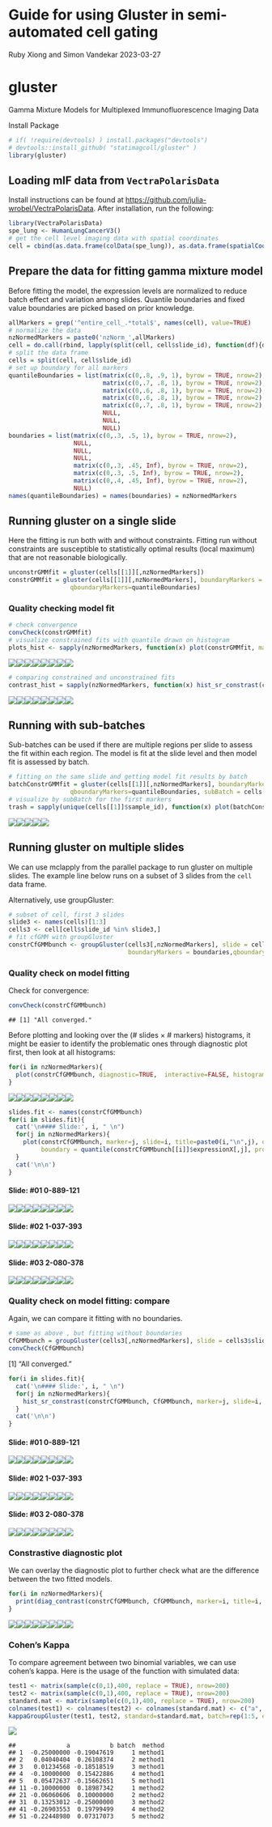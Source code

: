 Guide for using Gluster in semi-automated cell gating
================
Ruby Xiong and Simon Vandekar
2023-03-27

# gluster

Gamma Mixture Models for Multiplexed Immunofluorescence Imaging Data

Install Package

``` r
# if( !require(devtools) ) install.packages("devtools")
# devtools::install_github( "statimagcoll/gluster" )
library(gluster)
```

## Loading mIF data from `VectraPolarisData`

Install instructions can be found at
<https://github.com/julia-wrobel/VectraPolarisData>. After installation,
run the following:

``` r
library(VectraPolarisData)
spe_lung <- HumanLungCancerV3()
# get the cell level imaging data with spatial coordinates
cell = cbind(as.data.frame(colData(spe_lung)), as.data.frame(spatialCoords(spe_lung)) )
```

## Prepare the data for fitting gamma mixture model

Before fitting the model, the expression levels are normalized to reduce
batch effect and variation among slides. Quantile boundaries and fixed
value boundaries are picked based on prior knowledge.

``` r
allMarkers = grep('^entire_cell_.*total$', names(cell), value=TRUE)
# normalize the data 
nzNormedMarkers = paste0('nzNorm_',allMarkers)
cell = do.call(rbind, lapply(split(cell, cell$slide_id), function(df){df[,nzNormedMarkers] = log10(1+sweep(df[,allMarkers], 2, colMeans(replace(df[,allMarkers], df[,allMarkers]==0, NA), na.rm = TRUE ), FUN = '/' ) ); df }) )
# split the data frame
cells = split(cell, cell$slide_id)
# set up boundary for all markers
quantileBoundaries = list(matrix(c(0,.8, .9, 1), byrow = TRUE, nrow=2),
                          matrix(c(0,.7, .8, 1), byrow = TRUE, nrow=2),
                          matrix(c(0,.6, .8, 1), byrow = TRUE, nrow=2),
                          matrix(c(0,.6, .8, 1), byrow = TRUE, nrow=2),
                          matrix(c(0,.7, .8, 1), byrow = TRUE, nrow=2),
                          NULL,
                          NULL,
                          NULL)
boundaries = list(matrix(c(0,.3, .5, 1), byrow = TRUE, nrow=2),
                  NULL,
                  NULL,
                  NULL,
                  matrix(c(0,.3, .45, Inf), byrow = TRUE, nrow=2),
                  matrix(c(0,.3, .5, Inf), byrow = TRUE, nrow=2),
                  matrix(c(0,.4, .45, Inf), byrow = TRUE, nrow=2),
                  NULL)
names(quantileBoundaries) = names(boundaries) = nzNormedMarkers
```

## Running gluster on a single slide

Here the fitting is run both with and without constraints. Fitting run
without constraints are susceptible to statistically optimal results
(local maximum) that are not reasonable biologically.

``` r
unconstrGMMfit = gluster(cells[[1]][,nzNormedMarkers])
constrGMMfit = gluster(cells[[1]][,nzNormedMarkers], boundaryMarkers = boundaries,
                 qboundaryMarkers=quantileBoundaries)
```

### Quality checking model fit

``` r
# check convergence
convCheck(constrGMMfit)
# visualize constrained fits with quantile drawn on histogram
plots_hist <- sapply(nzNormedMarkers, function(x) plot(constrGMMfit, marker = x, boundary = quantile(constrGMMfit$expressionX[,x], probs=quantileBoundaries[[x]][2,1]), title=x))
```

![](README_files/figure-gfm/visualization-1.png)<!-- -->![](README_files/figure-gfm/visualization-2.png)<!-- -->![](README_files/figure-gfm/visualization-3.png)<!-- -->![](README_files/figure-gfm/visualization-4.png)<!-- -->![](README_files/figure-gfm/visualization-5.png)<!-- -->![](README_files/figure-gfm/visualization-6.png)<!-- -->![](README_files/figure-gfm/visualization-7.png)<!-- -->![](README_files/figure-gfm/visualization-8.png)<!-- -->

``` r
# comparing constrained and unconstrained fits
contrast_hist = sapply(nzNormedMarkers, function(x) hist_sr_constrast(constrGMMfit, unconstrGMMfit, marker=x, title=x) )
```

![](README_files/figure-gfm/visualization-9.png)<!-- -->![](README_files/figure-gfm/visualization-10.png)<!-- -->![](README_files/figure-gfm/visualization-11.png)<!-- -->![](README_files/figure-gfm/visualization-12.png)<!-- -->![](README_files/figure-gfm/visualization-13.png)<!-- -->![](README_files/figure-gfm/visualization-14.png)<!-- -->![](README_files/figure-gfm/visualization-15.png)<!-- -->![](README_files/figure-gfm/visualization-16.png)<!-- -->

## Running with sub-batches

Sub-batches can be used if there are multiple regions per slide to
assess the fit within each region. The model is fit at the slide level
and then model fit is assessed by batch.

``` r
# fitting on the same slide and getting model fit results by batch
batchConstrGMMfit = gluster(cells[[1]][,nzNormedMarkers], boundaryMarkers = boundaries,
                 qboundaryMarkers=quantileBoundaries, subBatch = cells[[1]]$sample_id)
# visualize by subBatch for the first markers
trash = sapply(unique(cells[[1]]$sample_id), function(x) plot(batchConstrGMMfit, subBatch = x, title=x) )
```

![](README_files/figure-gfm/subBatch-1.png)<!-- -->![](README_files/figure-gfm/subBatch-2.png)<!-- -->![](README_files/figure-gfm/subBatch-3.png)<!-- -->![](README_files/figure-gfm/subBatch-4.png)<!-- -->![](README_files/figure-gfm/subBatch-5.png)<!-- -->

## Running gluster on multiple slides

We can use mclapply from the parallel package to run gluster on multiple
slides. The example line below runs on a subset of 3 slides from the
`cell` data frame.

Alternatively, use groupGluster:

``` r
# subset of cell, first 3 slides
slide3 <- names(cells)[1:3]
cells3 <- cell[cell$slide_id %in% slide3,]
# fit cfGMM with groupGluster
constrCfGMMbunch <- groupGluster(cells3[,nzNormedMarkers], slide = cells3$slide_id,
                                 boundaryMarkers = boundaries,qboundaryMarkers=quantileBoundaries, n.cores = 5)
```

### Quality check on model fitting

Check for convergence:

``` r
convCheck(constrCfGMMbunch)
```

    ## [1] "All converged."

Before plotting and looking over the (# slides $\times$ \# markers)
histograms, it might be easier to identify the problematic ones through
diagnostic plot first, then look at all histograms:

``` r
for(i in nzNormedMarkers){
  plot(constrCfGMMbunch, diagnostic=TRUE,  interactive=FALSE, histogram=FALSE, marker=i, title=i)
}
```

![](README_files/figure-gfm/unnamed-chunk-4-1.png)<!-- -->![](README_files/figure-gfm/unnamed-chunk-4-2.png)<!-- -->![](README_files/figure-gfm/unnamed-chunk-4-3.png)<!-- -->![](README_files/figure-gfm/unnamed-chunk-4-4.png)<!-- -->![](README_files/figure-gfm/unnamed-chunk-4-5.png)<!-- -->![](README_files/figure-gfm/unnamed-chunk-4-6.png)<!-- -->![](README_files/figure-gfm/unnamed-chunk-4-7.png)<!-- -->![](README_files/figure-gfm/unnamed-chunk-4-8.png)<!-- -->

``` r
slides.fit <- names(constrCfGMMbunch)
for(i in slides.fit){
  cat('\n#### Slide:', i, " \n")
  for(j in nzNormedMarkers){
    plot(constrCfGMMbunch, marker=j, slide=i, title=paste0(i,"\n",j), diagnostic=FALSE, histogram=TRUE, 
         boundary = quantile(constrCfGMMbunch[[i]]$expressionX[,j], probs=quantileBoundaries[[j]][2,1]))
  }
  cat('\n\n')
}
```

#### Slide: \#01 0-889-121

![](README_files/figure-gfm/unnamed-chunk-5-1.png)<!-- -->![](README_files/figure-gfm/unnamed-chunk-5-2.png)<!-- -->![](README_files/figure-gfm/unnamed-chunk-5-3.png)<!-- -->![](README_files/figure-gfm/unnamed-chunk-5-4.png)<!-- -->![](README_files/figure-gfm/unnamed-chunk-5-5.png)<!-- -->![](README_files/figure-gfm/unnamed-chunk-5-6.png)<!-- -->![](README_files/figure-gfm/unnamed-chunk-5-7.png)<!-- -->![](README_files/figure-gfm/unnamed-chunk-5-8.png)<!-- -->

#### Slide: \#02 1-037-393

![](README_files/figure-gfm/unnamed-chunk-5-9.png)<!-- -->![](README_files/figure-gfm/unnamed-chunk-5-10.png)<!-- -->![](README_files/figure-gfm/unnamed-chunk-5-11.png)<!-- -->![](README_files/figure-gfm/unnamed-chunk-5-12.png)<!-- -->![](README_files/figure-gfm/unnamed-chunk-5-13.png)<!-- -->![](README_files/figure-gfm/unnamed-chunk-5-14.png)<!-- -->![](README_files/figure-gfm/unnamed-chunk-5-15.png)<!-- -->![](README_files/figure-gfm/unnamed-chunk-5-16.png)<!-- -->

#### Slide: \#03 2-080-378

![](README_files/figure-gfm/unnamed-chunk-5-17.png)<!-- -->![](README_files/figure-gfm/unnamed-chunk-5-18.png)<!-- -->![](README_files/figure-gfm/unnamed-chunk-5-19.png)<!-- -->![](README_files/figure-gfm/unnamed-chunk-5-20.png)<!-- -->![](README_files/figure-gfm/unnamed-chunk-5-21.png)<!-- -->![](README_files/figure-gfm/unnamed-chunk-5-22.png)<!-- -->![](README_files/figure-gfm/unnamed-chunk-5-23.png)<!-- -->![](README_files/figure-gfm/unnamed-chunk-5-24.png)<!-- -->

### Quality check on model fitting: compare

Again, we can compare it fitting with no boundaries.

``` r
# same as above , but fitting without boundaries
CfGMMbunch = groupGluster(cells3[,nzNormedMarkers], slide = cells3$slide_id,n.cores = 5)
convCheck(CfGMMbunch)
```

\[1\] “All converged.”

``` r
for(i in slides.fit){
  cat('\n#### Slide:', i, " \n")
  for(j in nzNormedMarkers){
    hist_sr_constrast(constrCfGMMbunch, CfGMMbunch, marker=j, slide=i, title=paste0(i,"\n",j), diagnostic=FALSE, histogram=TRUE,boundary = quantile(constrGMMbunch[[i]]$expressionX[,j], probs=quantileBoundaries[[j]][2,1]))
  }
  cat('\n\n')
}
```

#### Slide: \#01 0-889-121

![](README_files/figure-gfm/unnamed-chunk-6-1.png)<!-- -->![](README_files/figure-gfm/unnamed-chunk-6-2.png)<!-- -->![](README_files/figure-gfm/unnamed-chunk-6-3.png)<!-- -->![](README_files/figure-gfm/unnamed-chunk-6-4.png)<!-- -->![](README_files/figure-gfm/unnamed-chunk-6-5.png)<!-- -->![](README_files/figure-gfm/unnamed-chunk-6-6.png)<!-- -->![](README_files/figure-gfm/unnamed-chunk-6-7.png)<!-- -->![](README_files/figure-gfm/unnamed-chunk-6-8.png)<!-- -->

#### Slide: \#02 1-037-393

![](README_files/figure-gfm/unnamed-chunk-6-9.png)<!-- -->![](README_files/figure-gfm/unnamed-chunk-6-10.png)<!-- -->![](README_files/figure-gfm/unnamed-chunk-6-11.png)<!-- -->![](README_files/figure-gfm/unnamed-chunk-6-12.png)<!-- -->![](README_files/figure-gfm/unnamed-chunk-6-13.png)<!-- -->![](README_files/figure-gfm/unnamed-chunk-6-14.png)<!-- -->![](README_files/figure-gfm/unnamed-chunk-6-15.png)<!-- -->![](README_files/figure-gfm/unnamed-chunk-6-16.png)<!-- -->

#### Slide: \#03 2-080-378

![](README_files/figure-gfm/unnamed-chunk-6-17.png)<!-- -->![](README_files/figure-gfm/unnamed-chunk-6-18.png)<!-- -->![](README_files/figure-gfm/unnamed-chunk-6-19.png)<!-- -->![](README_files/figure-gfm/unnamed-chunk-6-20.png)<!-- -->![](README_files/figure-gfm/unnamed-chunk-6-21.png)<!-- -->![](README_files/figure-gfm/unnamed-chunk-6-22.png)<!-- -->![](README_files/figure-gfm/unnamed-chunk-6-23.png)<!-- -->![](README_files/figure-gfm/unnamed-chunk-6-24.png)<!-- -->

### Constrastive diagnostic plot

We can overlay the diagnostic plot to further check what are the
difference between the two fitted models.

``` r
for(i in nzNormedMarkers){
  print(diag_contrast(constrCfGMMbunch, CfGMMbunch, marker=i, title=i, fit.names = c("Constrained", "Un-constrained")))
}
```

![](README_files/figure-gfm/unnamed-chunk-7-1.png)<!-- -->![](README_files/figure-gfm/unnamed-chunk-7-2.png)<!-- -->![](README_files/figure-gfm/unnamed-chunk-7-3.png)<!-- -->![](README_files/figure-gfm/unnamed-chunk-7-4.png)<!-- -->![](README_files/figure-gfm/unnamed-chunk-7-5.png)<!-- -->![](README_files/figure-gfm/unnamed-chunk-7-6.png)<!-- -->![](README_files/figure-gfm/unnamed-chunk-7-7.png)<!-- -->![](README_files/figure-gfm/unnamed-chunk-7-8.png)<!-- -->

### Cohen’s Kappa

To compare agreement between two binomial variables, we can use cohen’s
kappa. Here is the usage of the function with simulated data:

``` r
test1 <- matrix(sample(c(0,1),400, replace = TRUE), nrow=200)
test2 <- matrix(sample(c(0,1),400, replace = TRUE), nrow=200)
standard.mat <- matrix(sample(c(0,1),400, replace = TRUE), nrow=200)
colnames(test1) <- colnames(test2) <- colnames(standard.mat) <- c("a", "b")
kappaGroupGluster(test1, test2, standard=standard.mat, batch=rep(1:5, each=10))
```

![](README_files/figure-gfm/unnamed-chunk-8-1.png)<!-- -->

    ##              a           b batch  method
    ## 1  -0.25000000 -0.19047619     1 method1
    ## 2   0.04040404  0.26108374     2 method1
    ## 3   0.01234568 -0.18518519     3 method1
    ## 4  -0.10000000  0.15422886     4 method1
    ## 5   0.05472637 -0.15662651     5 method1
    ## 11 -0.10000000  0.18987342     1 method2
    ## 21 -0.06060606  0.10000000     2 method2
    ## 31  0.13253012 -0.25000000     3 method2
    ## 41 -0.26903553  0.19799499     4 method2
    ## 51 -0.22448980  0.07317073     5 method2
